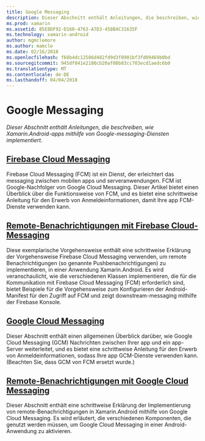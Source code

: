 ```yaml
---
title: Google Messaging
description: Dieser Abschnitt enthält Anleitungen, die beschreiben, wie Xamarin.Android-apps mithilfe von Google-messaging-Diensten implementiert.
ms.prod: xamarin
ms.assetid: 85E8DF92-D160-4763-A7D3-458B4C31635F
ms.technology: xamarin-android
author: mgmclemore
ms.author: mamcle
ms.date: 02/16/2018
ms.openlocfilehash: f68b4dc12586d482fd9d3f8901bf3fd09469b0bd
ms.sourcegitcommit: 945df041e2180cb20af08b83cc703ecd1aedc6b0
ms.translationtype: MT
ms.contentlocale: de-DE
ms.lasthandoff: 04/04/2018
---
```

# <a name="google-messaging"></a>Google Messaging

_Dieser Abschnitt enthält Anleitungen, die beschreiben, wie Xamarin.Android-apps mithilfe von Google-messaging-Diensten implementiert._

## <a name="firebase-cloud-messagingfirebase-cloud-messagingmd"></a>[Firebase Cloud Messaging](firebase-cloud-messaging.md)

Firebase Cloud Messaging (FCM) ist ein Dienst, der erleichtert das messaging zwischen mobilen apps und serveranwendungen. FCM ist Google-Nachfolger von Google Cloud Messaging. Dieser Artikel bietet einen Überblick über die Funktionsweise von FCM, und es bietet eine schrittweise Anleitung für den Erwerb von Anmeldeinformationen, damit Ihre app FCM-Dienste verwenden kann.

## <a name="remote-notifications-with-firebase-cloud-messagingremote-notifications-with-fcmmd"></a>[Remote-Benachrichtigungen mit Firebase Cloud-Messaging](remote-notifications-with-fcm.md)

Diese exemplarische Vorgehensweise enthält eine schrittweise Erklärung der Vorgehensweise Firebase Cloud Messaging verwenden, um remote Benachrichtigungen (so genannte Pushbenachrichtigungen) zu implementieren, in einer Anwendung Xamarin.Android. Es wird veranschaulicht, wie die verschiedenen Klassen implementieren, die für die Kommunikation mit Firebase Cloud Messaging (FCM) erforderlich sind, bietet Beispiele für die Vorgehensweise zum Konfigurieren der Android-Manifest für den Zugriff auf FCM und zeigt downstream-messaging mithilfe der Firebase Konsole.

## <a name="google-cloud-messaginggoogle-cloud-messagingmd"></a>[Google Cloud Messaging](google-cloud-messaging.md)

Dieser Abschnitt enthält einen allgemeinen Überblick darüber, wie Google Cloud Messaging (GCM) Nachrichten zwischen Ihrer app und ein app-Server weiterleitet, und es bietet eine schrittweise Anleitung für den Erwerb von Anmeldeinformationen, sodass Ihre app GCM-Dienste verwenden kann. (Beachten Sie, dass GCM von FCM ersetzt wurde.)

## <a name="remote-notifications-with-google-cloud-messagingremote-notifications-with-gcmmd"></a>[Remote-Benachrichtigungen mit Google Cloud Messaging](remote-notifications-with-gcm.md)

Dieser Abschnitt enthält eine schrittweise Erklärung der Implementierung von remote-Benachrichtigungen in Xamarin.Android mithilfe von Google Cloud Messaging.
Es wird erläutert, die verschiedenen Komponenten, die genutzt werden müssen, um Google Cloud Messaging in einer Android-Anwendung zu aktivieren.


